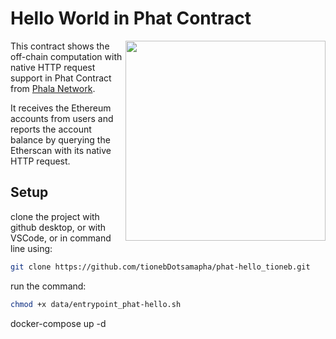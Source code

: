 # Hello World in Phat Contract

<img align="right" width="320" src="res/Phat%20Contract_Standard%20Logo_wht_02.svg">

This contract shows the off-chain computation with native HTTP request support in Phat Contract from [Phala Network](https://phala.network/).

It receives the Ethereum accounts from users and reports the account balance by querying the Etherscan with its native HTTP request.

## Setup
clone the project with github desktop, or with VSCode, or in command line using:
```bash 
git clone https://github.com/tionebDotsamapha/phat-hello_tioneb.git
```

run the command:
```bash 
chmod +x data/entrypoint_phat-hello.sh
```

docker-compose up -d
